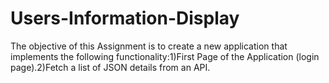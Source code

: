 # Users-Information-Display
The objective of this Assignment is to create a new application that implements the following functionality:1)First Page of the Application (login page).2)Fetch a list of JSON details from an API.
